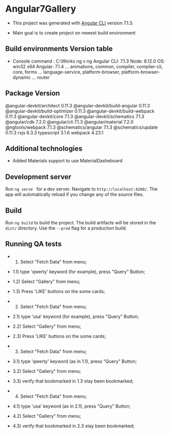 # Angular7Gallery

- This project was generated with [Angular CLI](https://github.com/angular/angular-cli) version 7.1.3.

- Main goal is to create project on newest build environment

## Build environments Version table 
- Console command :
C:\Works ng v
ng 
Angular CLI: 7.1.3
Node: 8.12.0
OS: win32 x64
Angular: 7.1.4
... animations, common, compiler, compiler-cli, core, forms
... language-service, platform-browser, platform-browser-dynamic
... router

Package                           Version
-----------------------------------------------------------
@angular-devkit/architect         0.11.3
@angular-devkit/build-angular     0.11.3
@angular-devkit/build-optimizer   0.11.3
@angular-devkit/build-webpack     0.11.3
@angular-devkit/core              7.1.3
@angular-devkit/schematics        7.1.3
@angular/cdk                      7.2.0
@angular/cli                      7.1.3
@angular/material                 7.2.0
@ngtools/webpack                  7.1.3
@schematics/angular               7.1.3
@schematics/update                0.11.3
rxjs                              6.3.3
typescript                        3.1.6
webpack                           4.23.1



## Additional technologies

- Added Materials support to use MaterialDasheboard

## Development server

Run `ng serve ` for a dev server. Navigate to `http://localhost:4200/`. The app will automatically reload if you change any of the source files.


## Build

Run `ng build` to build the project. The build artifacts will be stored in the `dist/` directory. Use the `--prod` flag for a production build.

## Running QA tests

- 1) Select "Fetch Data" from menu;
- 1.1) type 'qwerty' keyword (for example), press "Query" Button;
- 1.2) Select "Gallery" from menu;
- 1.3) Press  'LIKE' buttons on the some cards;

- 2) Select "Fetch Data" from menu;
- 2.1) type 'usa' keyword (for example), press "Query" Button;
- 2.2) Select "Gallery" from menu;
- 2.3) Press  'LIKE' buttons on the some cards;

- 3) Select "Fetch Data" from menu;
- 3.1) type 'qwerty' keyword (as in 1.1), press "Query" Button;
- 3.2) Select "Gallery" from menu;
- 3.3) verify that bookmarked in 1.3 stay been bookmarked;

- 4) Select "Fetch Data" from menu;
- 4.1) type 'usa' keyword (as in 2.1), press "Query" Button;
- 4.2) Select "Gallery" from menu;
- 4.3) verify that bookmarked in 2.3 stay been bookmarked;















